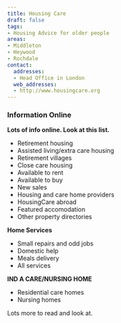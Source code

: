 ```yaml
---
title: Housing Care
draft: false
tags:
- Housing Advice for older people
areas:
- Middleton
- Heywood
- Rochdale
contact:
  addresses:
  - Head Office in London
  web_addresses:
  - http://www.housingcare.org
---
```


### Information Online  

**Lots of info online.  Look at this list.**
* Retirement housing
* Assisted living/extra care housing
* Retirement villages
* Close care housing
* Available to rent
* Available to buy
* New sales
* Housing and care home providers
* HousingCare abroad
* Featured accomodation
* Other property directories

**Home Services**  
* Small repairs and odd jobs
* Domestic help
* Meals delivery
* All services

**IND A CARE/NURSING HOME**  

* Residential care homes
* Nursing homes

Lots more to read and look at.
